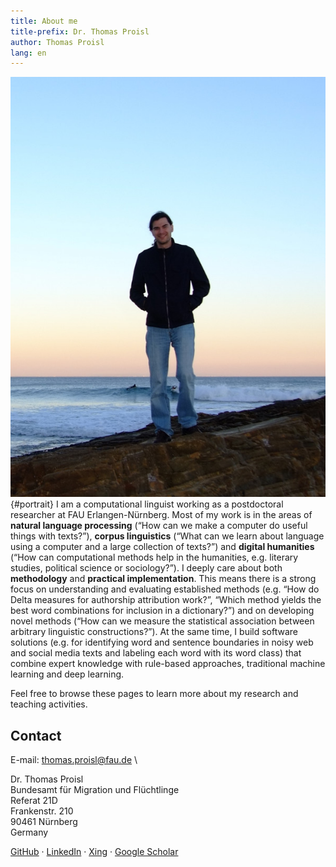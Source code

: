 ```yaml
---
title: About me
title-prefix: Dr. Thomas Proisl
author: Thomas Proisl
lang: en
---
```


![Thomas Proisl](img/thomas_proisl.jpg){#portrait} I am a
computational linguist working as a postdoctoral researcher at FAU
Erlangen-Nürnberg. Most of my work is in the areas of **natural
language processing** (“How can we make a computer do useful things
with texts?”), **corpus linguistics** (“What can we learn about
language using a computer and a large collection of texts?”) and
**digital humanities** (“How can computational methods help in the
humanities, e.g. literary studies, political science or sociology?”).
I deeply care about both **methodology** and **practical
implementation**. This means there is a strong focus on understanding
and evaluating established methods (e.g. “How do Delta measures for
authorship attribution work?”, “Which method yields the best word
combinations for inclusion in a dictionary?”) and on developing novel
methods (“How can we measure the statistical association between
arbitrary linguistic constructions?”). At the same time, I build
software solutions (e.g. for identifying word and sentence boundaries
in noisy web and social media texts and labeling each word with its
word class) that combine expert knowledge with rule-based approaches,
traditional machine learning and deep learning.

Feel free to browse these pages to learn more about my research and
teaching activities.

## Contact

E-mail: [thomas.proisl@fau.de](mailto:thomas.proisl@fau.de) \

Dr. Thomas Proisl \
Bundesamt für Migration und Flüchtlinge \
Referat 21D \
Frankenstr. 210 \
90461 Nürnberg \
Germany

[GitHub](https://github.com/tsproisl) ·
[LinkedIn](https://www.linkedin.com/in/thomas-proisl) ·
[Xing](https://www.xing.com/profile/Thomas_Proisl) ·
[Google Scholar](https://scholar.google.de/citations?user=GOnUOS4AAAAJ)

<!-- ## News ## -->
